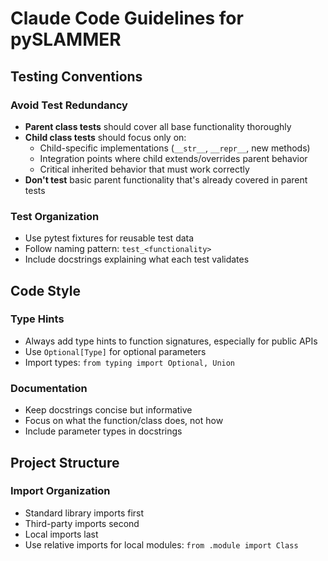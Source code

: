 # Claude Code Guidelines for pySLAMMER

## Testing Conventions

### Avoid Test Redundancy
- **Parent class tests** should cover all base functionality thoroughly
- **Child class tests** should focus only on:
  - Child-specific implementations (`__str__`, `__repr__`, new methods)
  - Integration points where child extends/overrides parent behavior
  - Critical inherited behavior that must work correctly
- **Don't test** basic parent functionality that's already covered in parent tests

### Test Organization
- Use pytest fixtures for reusable test data
- Follow naming pattern: `test_<functionality>`
- Include docstrings explaining what each test validates

## Code Style

### Type Hints
- Always add type hints to function signatures, especially for public APIs
- Use `Optional[Type]` for optional parameters
- Import types: `from typing import Optional, Union`

### Documentation
- Keep docstrings concise but informative
- Focus on what the function/class does, not how
- Include parameter types in docstrings

## Project Structure

### Import Organization
- Standard library imports first
- Third-party imports second  
- Local imports last
- Use relative imports for local modules: `from .module import Class`
